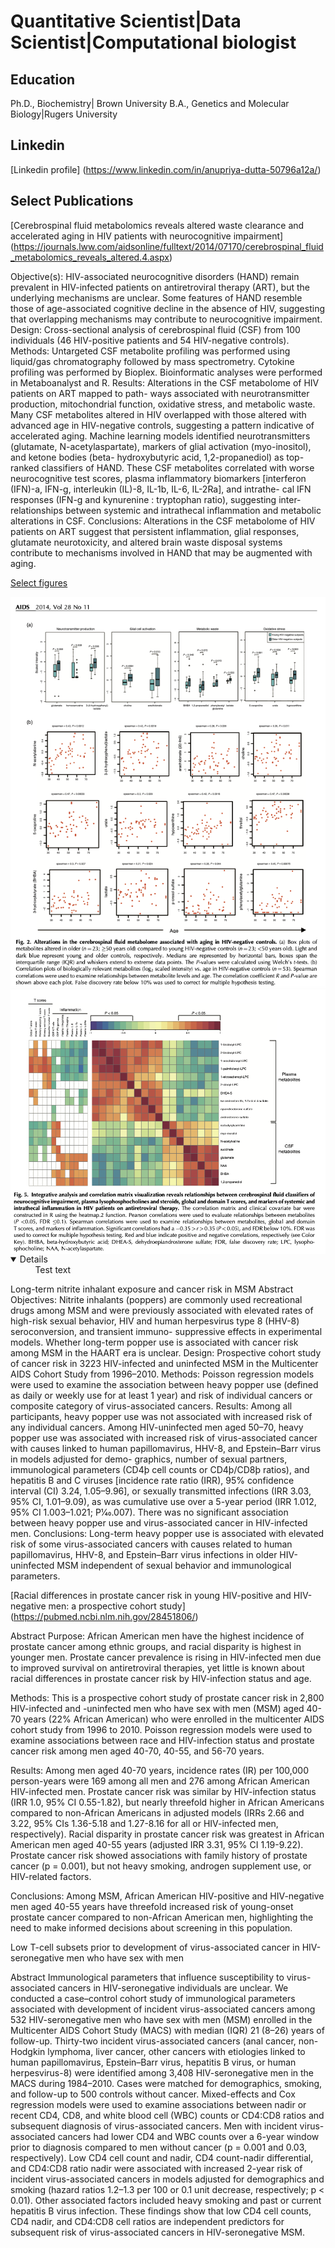 # Quantitative Scientist|Data Scientist|Computational biologist

## Education

Ph.D., Biochemistry| Brown University
B.A., Genetics and Molecular Biology|Rugers University

## Linkedin
[Linkedin profile] (https://www.linkedin.com/in/anupriya-dutta-50796a12a/)

## Select Publications
[Cerebrospinal fluid metabolomics reveals altered waste clearance and accelerated aging in HIV patients with neurocognitive impairment] (https://journals.lww.com/aidsonline/fulltext/2014/07170/cerebrospinal_fluid_metabolomics_reveals_altered.4.aspx)

Objective(s): HIV-associated neurocognitive disorders (HAND) remain prevalent in HIV-infected patients on antiretroviral therapy (ART), but the underlying mechanisms are unclear. Some features of HAND resemble those of age-associated cognitive decline in the absence of HIV, suggesting that overlapping mechanisms may contribute to neurocognitive impairment.
Design: Cross-sectional analysis of cerebrospinal fluid (CSF) from 100 individuals (46 HIV-positive patients and 54 HIV-negative controls).
Methods: Untargeted CSF metabolite profiling was performed using liquid/gas chromatography followed by mass spectrometry. Cytokine profiling was performed by Bioplex. Bioinformatic analyses were performed in Metaboanalyst and R.
Results: Alterations in the CSF metabolome of HIV patients on ART mapped to path- ways associated with neurotransmitter production, mitochondrial function, oxidative stress, and metabolic waste. Many CSF metabolites altered in HIV overlapped with those altered with advanced age in HIV-negative controls, suggesting a pattern indicative of accelerated aging. Machine learning models identified neurotransmitters (glutamate, N-acetylaspartate), markers of glial activation (myo-inositol), and ketone bodies (beta- hydroxybutyric acid, 1,2-propanediol) as top-ranked classifiers of HAND. These CSF metabolites correlated with worse neurocognitive test scores, plasma inflammatory biomarkers [interferon (IFN)-a, IFN-g, interleukin (IL)-8, IL-1b, IL-6, IL-2Ra], and intrathe- cal IFN responses (IFN-g and kynurenine : tryptophan ratio), suggesting inter-relationships between systemic and intrathecal inflammation and metabolic alterations in CSF.
Conclusions: Alterations in the CSF metabolome of HIV patients on ART suggest that persistent inflammation, glial responses, glutamate neurotoxicity, and altered brain waste disposal systems contribute to mechanisms involved in HAND that may be augmented with aging. 

[Select figures](assets/Image1_HIVaging)

<img src='assets/Image1_HIVaging.png' align='center'>

<img src='assets/Image2_HIVaging.png' align='center'>
<details open="">
      
   Test text


</details>



Long-term nitrite inhalant exposure and cancer risk in MSM
Abstract
Objectives: Nitrite inhalants (poppers) are commonly used recreational drugs among MSM and were previously associated with elevated rates of high-risk sexual behavior, HIV and human herpesvirus type 8 (HHV-8) seroconversion, and transient immuno- suppressive effects in experimental models. Whether long-term popper use is associated with cancer risk among MSM in the HAART era is unclear.
Design: Prospective cohort study of cancer risk in 3223 HIV-infected and uninfected MSM in the Multicenter AIDS Cohort Study from 1996–2010.
Methods: Poisson regression models were used to examine the association between heavy popper use (defined as daily or weekly use for at least 1 year) and risk of individual cancers or composite category of virus-associated cancers.
Results: Among all participants, heavy popper use was not associated with increased risk of any individual cancers. Among HIV-uninfected men aged 50–70, heavy popper use was associated with increased risk of virus-associated cancer with causes linked to human papillomavirus, HHV-8, and Epstein–Barr virus in models adjusted for demo- graphics, number of sexual partners, immunological parameters (CD4þ cell counts or CD4þ/CD8þ ratios), and hepatitis B and C viruses [incidence rate ratio (IRR), 95% confidence interval (CI) 3.24, 1.05–9.96], or sexually transmitted infections (IRR 3.03, 95% CI, 1.01–9.09), as was cumulative use over a 5-year period (IRR 1.012, 95% CI 1.003–1.021; P1⁄40.007). There was no significant association between heavy popper use and virus-associated cancer in HIV-infected men.
Conclusions: Long-term heavy popper use is associated with elevated risk of some virus-associated cancers with causes related to human papillomavirus, HHV-8, and Epstein–Barr virus infections in older HIV-uninfected MSM independent of sexual behavior and immunological parameters.

[Racial differences in prostate cancer risk in young HIV-positive and HIV-negative men: a prospective cohort study] (https://pubmed.ncbi.nlm.nih.gov/28451806/)

Abstract
Purpose: African American men have the highest incidence of prostate cancer among ethnic groups, and racial disparity is highest in younger men. Prostate cancer prevalence is rising in HIV-infected men due to improved survival on antiretroviral therapies, yet little is known about racial differences in prostate cancer risk by HIV-infection status and age.

Methods: This is a prospective cohort study of prostate cancer risk in 2,800 HIV-infected and -uninfected men who have sex with men (MSM) aged 40-70 years (22% African American) who were enrolled in the multicenter AIDS cohort study from 1996 to 2010. Poisson regression models were used to examine associations between race and HIV-infection status and prostate cancer risk among men aged 40-70, 40-55, and 56-70 years.

Results: Among men aged 40-70 years, incidence rates (IR) per 100,000 person-years were 169 among all men and 276 among African American HIV-infected men. Prostate cancer risk was similar by HIV-infection status (IRR 1.0, 95% CI 0.55-1.82), but nearly threefold higher in African Americans compared to non-African Americans in adjusted models (IRRs 2.66 and 3.22, 95% CIs 1.36-5.18 and 1.27-8.16 for all or HIV-infected men, respectively). Racial disparity in prostate cancer risk was greatest in African American men aged 40-55 years (adjusted IRR 3.31, 95% CI 1.19-9.22). Prostate cancer risk showed associations with family history of prostate cancer (p = 0.001), but not heavy smoking, androgen supplement use, or HIV-related factors.

Conclusions: Among MSM, African American HIV-positive and HIV-negative men aged 40-55 years have threefold increased risk of young-onset prostate cancer compared to non-African American men, highlighting the need to make informed decisions about screening in this population.


Low T-cell subsets prior to development of virus-associated cancer in HIV-seronegative men who have sex with men

Abstract
Immunological parameters that influence susceptibility to virus-associated cancers in HIV-seronegative individuals are unclear. We conducted a case–control cohort study of immunological parameters associated with development of incident virus-associated cancers among 532 HIV-seronegative men who have sex with men (MSM) enrolled in the Multicenter AIDS Cohort Study (MACS) with median (IQR) 21 (8–26) years of follow-up. Thirty-two incident virus-associated cancers (anal cancer, non-Hodgkin lymphoma, liver cancer, other cancers with etiologies linked to human papillomavirus, Epstein–Barr virus, hepatitis B virus, or human herpesvirus-8) were identified among 3,408 HIV-seronegative men in the MACS during 1984–2010. Cases were matched for demographics, smoking, and follow-up to 500 controls without cancer. Mixed-effects and Cox regression models were used to examine associations between nadir or recent CD4, CD8, and white blood cell (WBC) counts or CD4:CD8 ratios and subsequent diagnosis of virus-associated cancers. Men with incident virus-associated cancers had lower CD4 and WBC counts over a 6-year window prior to diagnosis compared to men without cancer (p = 0.001 and 0.03, respectively). Low CD4 cell count and nadir, CD4 count-nadir differential, and CD4:CD8 ratio nadir were associated with increased 2-year risk of incident virus-associated cancers in models adjusted for demographics and smoking (hazard ratios 1.2–1.3 per 100 or 0.1 unit decrease, respectively; p < 0.01). Other associated factors included heavy smoking and past or current hepatitis B virus infection. These findings show that low CD4 cell counts, CD4 nadir, and CD4:CD8 cell ratios are independent predictors for subsequent risk of virus-associated cancers in HIV-seronegative MSM.